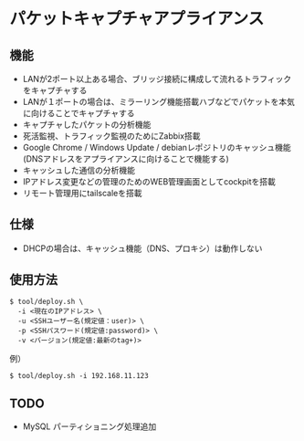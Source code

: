 # パケットキャプチャアプライアンス

## 機能
* LANが2ポート以上ある場合、ブリッジ接続に構成して流れるトラフィックをキャプチャする
* LANが１ポートの場合は、ミラーリング機能搭載ハブなどでパケットを本気に向けることでキャプチャする
* キャプチャしたパケットの分析機能
* 死活監視、トラフィック監視のためにZabbix搭載
* Google Chrome / Windows Update / debianレポジトリのキャッシュ機能(DNSアドレスをアプライアンスに向けることで機能する)
* キャッシュした通信の分析機能
* IPアドレス変更などの管理のためのWEB管理画面としてcockpitを搭載
* リモート管理用にtailscaleを搭載

## 仕様
* DHCPの場合は、キャッシュ機能（DNS、プロキシ）は動作しない

## 使用方法

```
$ tool/deploy.sh \
  -i <現在のIPアドレス> \
  -u <SSHユーザー名(規定値：user)> \
  -p <SSHパスワード(規定値:password)> \
  -v <バージョン(規定値:最新のtag+)> 
```
例）
```
$ tool/deploy.sh -i 192.168.11.123 
```

## TODO
* MySQL パーティショニング処理追加
